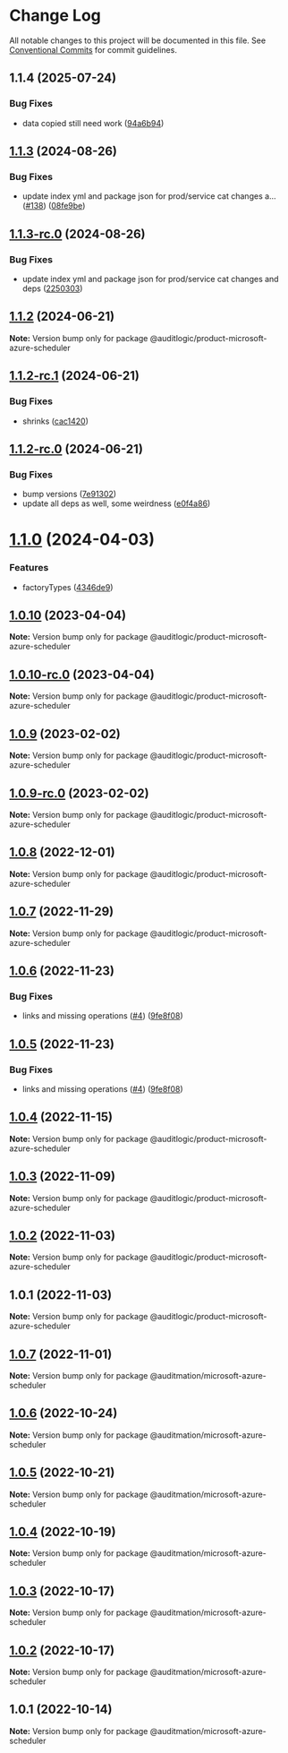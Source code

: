 # Change Log

All notable changes to this project will be documented in this file.
See [Conventional Commits](https://conventionalcommits.org) for commit guidelines.

## 1.1.4 (2025-07-24)


### Bug Fixes

* data copied still need work ([94a6b94](https://github.com/zerobias-org/product/commit/94a6b942fb0516367548599d739529536132755a))





## [1.1.3](https://github.com/auditlogic/product/compare/@auditlogic/product-microsoft-azure-scheduler@1.1.2...@auditlogic/product-microsoft-azure-scheduler@1.1.3) (2024-08-26)


### Bug Fixes

* update index yml and package json for prod/service cat changes a… ([#138](https://github.com/auditlogic/product/issues/138)) ([08fe9be](https://github.com/auditlogic/product/commit/08fe9beb1c8457462a19bc69caa02e6212d97e1a))





## [1.1.3-rc.0](https://github.com/auditlogic/product/compare/@auditlogic/product-microsoft-azure-scheduler@1.1.2...@auditlogic/product-microsoft-azure-scheduler@1.1.3-rc.0) (2024-08-26)


### Bug Fixes

* update index yml and package json for prod/service cat changes and deps ([2250303](https://github.com/auditlogic/product/commit/225030363a363608240135b7ebed386b28f01e4b))





## [1.1.2](https://github.com/auditlogic/product/compare/@auditlogic/product-microsoft-azure-scheduler@1.1.2-rc.1...@auditlogic/product-microsoft-azure-scheduler@1.1.2) (2024-06-21)

**Note:** Version bump only for package @auditlogic/product-microsoft-azure-scheduler





## [1.1.2-rc.1](https://github.com/auditlogic/product/compare/@auditlogic/product-microsoft-azure-scheduler@1.1.2-rc.0...@auditlogic/product-microsoft-azure-scheduler@1.1.2-rc.1) (2024-06-21)


### Bug Fixes

* shrinks ([cac1420](https://github.com/auditlogic/product/commit/cac14200fefcd8183ab69fe89a47bd3f70f563e9))





## [1.1.2-rc.0](https://github.com/auditlogic/product/compare/@auditlogic/product-microsoft-azure-scheduler@1.1.0...@auditlogic/product-microsoft-azure-scheduler@1.1.2-rc.0) (2024-06-21)


### Bug Fixes

* bump versions ([7e91302](https://github.com/auditlogic/product/commit/7e913023b8b312150ed7762c32fbbe616be71de5))
* update all deps as well, some weirdness ([e0f4a86](https://github.com/auditlogic/product/commit/e0f4a864714e2d3de6bbf3da014d5312fe53be2f))





# [1.1.0](https://github.com/auditlogic/product/compare/@auditlogic/product-microsoft-azure-scheduler@1.0.10...@auditlogic/product-microsoft-azure-scheduler@1.1.0) (2024-04-03)


### Features

* factoryTypes ([4346de9](https://github.com/auditlogic/product/commit/4346de92693aee892fccf725338ffc7b80ab182b))





## [1.0.10](https://github.com/auditlogic/product/compare/@auditlogic/product-microsoft-azure-scheduler@1.0.9...@auditlogic/product-microsoft-azure-scheduler@1.0.10) (2023-04-04)

**Note:** Version bump only for package @auditlogic/product-microsoft-azure-scheduler





## [1.0.10-rc.0](https://github.com/auditlogic/product/compare/@auditlogic/product-microsoft-azure-scheduler@1.0.9...@auditlogic/product-microsoft-azure-scheduler@1.0.10-rc.0) (2023-04-04)

**Note:** Version bump only for package @auditlogic/product-microsoft-azure-scheduler





## [1.0.9](https://github.com/auditlogic/product/compare/@auditlogic/product-microsoft-azure-scheduler@1.0.8...@auditlogic/product-microsoft-azure-scheduler@1.0.9) (2023-02-02)

**Note:** Version bump only for package @auditlogic/product-microsoft-azure-scheduler





## [1.0.9-rc.0](https://github.com/auditlogic/product/compare/@auditlogic/product-microsoft-azure-scheduler@1.0.8...@auditlogic/product-microsoft-azure-scheduler@1.0.9-rc.0) (2023-02-02)

**Note:** Version bump only for package @auditlogic/product-microsoft-azure-scheduler





## [1.0.8](https://github.com/auditlogic/product/compare/@auditlogic/product-microsoft-azure-scheduler@1.0.7...@auditlogic/product-microsoft-azure-scheduler@1.0.8) (2022-12-01)

**Note:** Version bump only for package @auditlogic/product-microsoft-azure-scheduler





## [1.0.7](https://github.com/auditlogic/product/compare/@auditlogic/product-microsoft-azure-scheduler@1.0.6...@auditlogic/product-microsoft-azure-scheduler@1.0.7) (2022-11-29)

**Note:** Version bump only for package @auditlogic/product-microsoft-azure-scheduler





## [1.0.6](https://github.com/auditlogic/product/compare/@auditlogic/product-microsoft-azure-scheduler@1.0.4...@auditlogic/product-microsoft-azure-scheduler@1.0.6) (2022-11-23)


### Bug Fixes

* links and missing operations ([#4](https://github.com/auditlogic/product/issues/4)) ([9fe8f08](https://github.com/auditlogic/product/commit/9fe8f08fe7c57fdb79f991ac35bd6ac2e7dcad38))





## [1.0.5](https://github.com/auditlogic/product/compare/@auditlogic/product-microsoft-azure-scheduler@1.0.4...@auditlogic/product-microsoft-azure-scheduler@1.0.5) (2022-11-23)


### Bug Fixes

* links and missing operations ([#4](https://github.com/auditlogic/product/issues/4)) ([9fe8f08](https://github.com/auditlogic/product/commit/9fe8f08fe7c57fdb79f991ac35bd6ac2e7dcad38))





## [1.0.4](https://github.com/auditlogic/product/compare/@auditlogic/product-microsoft-azure-scheduler@1.0.3...@auditlogic/product-microsoft-azure-scheduler@1.0.4) (2022-11-15)

**Note:** Version bump only for package @auditlogic/product-microsoft-azure-scheduler





## [1.0.3](https://github.com/auditlogic/product/compare/@auditlogic/product-microsoft-azure-scheduler@1.0.2...@auditlogic/product-microsoft-azure-scheduler@1.0.3) (2022-11-09)

**Note:** Version bump only for package @auditlogic/product-microsoft-azure-scheduler





## [1.0.2](https://github.com/auditlogic/product/compare/@auditlogic/product-microsoft-azure-scheduler@1.0.1...@auditlogic/product-microsoft-azure-scheduler@1.0.2) (2022-11-03)

**Note:** Version bump only for package @auditlogic/product-microsoft-azure-scheduler





## 1.0.1 (2022-11-03)

**Note:** Version bump only for package @auditlogic/product-microsoft-azure-scheduler





## [1.0.7](https://github.com/auditmation/store-content/compare/@auditmation/microsoft-azure-scheduler@1.0.6...@auditmation/microsoft-azure-scheduler@1.0.7) (2022-11-01)

**Note:** Version bump only for package @auditmation/microsoft-azure-scheduler





## [1.0.6](https://github.com/auditmation/store-content/compare/@auditmation/microsoft-azure-scheduler@1.0.5...@auditmation/microsoft-azure-scheduler@1.0.6) (2022-10-24)

**Note:** Version bump only for package @auditmation/microsoft-azure-scheduler





## [1.0.5](https://github.com/auditmation/store-content/compare/@auditmation/microsoft-azure-scheduler@1.0.4...@auditmation/microsoft-azure-scheduler@1.0.5) (2022-10-21)

**Note:** Version bump only for package @auditmation/microsoft-azure-scheduler





## [1.0.4](https://github.com/auditmation/store-content/compare/@auditmation/microsoft-azure-scheduler@1.0.3...@auditmation/microsoft-azure-scheduler@1.0.4) (2022-10-19)

**Note:** Version bump only for package @auditmation/microsoft-azure-scheduler





## [1.0.3](https://github.com/auditmation/store-content/compare/@auditmation/microsoft-azure-scheduler@1.0.2...@auditmation/microsoft-azure-scheduler@1.0.3) (2022-10-17)

**Note:** Version bump only for package @auditmation/microsoft-azure-scheduler





## [1.0.2](https://github.com/auditmation/store-content/compare/@auditmation/microsoft-azure-scheduler@1.0.1...@auditmation/microsoft-azure-scheduler@1.0.2) (2022-10-17)

**Note:** Version bump only for package @auditmation/microsoft-azure-scheduler





## 1.0.1 (2022-10-14)

**Note:** Version bump only for package @auditmation/microsoft-azure-scheduler
